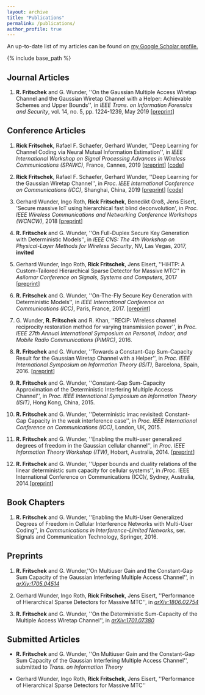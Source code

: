 ```yaml
---
layout: archive
title: "Publications"
permalink: /publications/
author_profile: true
---
```



An up-to-date list of my articles can be found on <u><a href="https://scholar.google.com/citations?user=EfwPnJQAAAAJ&hl=en">my Google Scholar profile</a>.</u>

{% include base_path %}

## Journal Articles

1. **R. Fritschek** and G. Wunder, ''On the Gaussian Multiple Access Wiretap Channel and the Gaussian Wiretap Channel with a Helper: Achievable Schemes and Upper Bounds'', in *IEEE Trans. on Information Forensics and Security*, vol. 14, no. 5, pp. 1224-1239, May 2019 [[preprint](https://arxiv.org/pdf/1712.04274.pdf)]

## Conference Articles

1. **Rick Fritschek**, Rafael F. Schaefer, Gerhard Wunder, ''Deep Learning for Channel Coding via Neural Mutual Information Estimation'', in *IEEE International Workshop on Signal Processing Advances in Wireless Communications (SPAWC)*, France, Cannes, 2019 [[preprint](https://arxiv.org/pdf/1903.02865.pdf)] [[code](https://github.com/Fritschek/Wireless_encoding_with_MI_estimation)]

2. **Rick Fritschek**, Rafael F. Schaefer, Gerhard Wunder, ''Deep Learning for the Gaussian Wiretap Channel'',
  in *Proc. IEEE International Conference on Communications (ICC)*, Shanghai, China, 2019 [[preprint](https://arxiv.org/pdf/1810.12655.pdf)] [[code](https://github.com/Fritschek/NN_GWTC)]

3. Gerhard Wunder, Ingo Roth, **Rick Fritschek**, Benedikt Groß, Jens Eisert, 'Secure massive IoT using hierarchical fast blind deconvolution', in *Proc. IEEE Wireless Communications and Networking Conference Workshops (WCNCW)*, 2018 [[preprint](https://arxiv.org/pdf/1801.09628.pdf)]

4. **R. Fritschek** and G. Wunder, ''On Full-Duplex Secure Key Generation with Deterministic Models'', in
   *IEEE CNS: The 4th Workshop on Physical-Layer Methods for Wireless Security*, NV, Las Vegas, 2017, **invited**

5. Gerhard Wunder, Ingo Roth, **Rick Fritschek**, Jens Eisert, ''HiHTP: A Custom-Tailored Hierarchical Sparse Detector for Massive MTC'' in *Asilomar Conference on Signals, Systems and Computers*, 2017 [[preprint](https://arxiv.org/pdf/1806.02754.pdf)]

6. **R. Fritschek** and G. Wunder, ''On-The-Fly Secure Key Generation with Deterministic Models'', in 
  *IEEE International Conference on Communications (ICC)*, Paris, France, 2017. [[preprint](https://arxiv.org/pdf/1705.01325.pdf)]

7. G. Wunder, **R. Fritschek** and R. Khan, ''RECiP: Wireless channel reciprocity restoration method for varying transmission power'', in *Proc. IEEE 27th Annual International Symposium on Personal, Indoor, and Mobile Radio Communications (PIMRC)*, 2016.

8. **R. Fritschek** and G. Wunder, ''Towards a Constant-Gap Sum-Capacity Result for the Gaussian Wiretap Channel with a Helper'', in *Proc. IEEE International Symposium on Information Theory (ISIT)*, Barcelona, Spain, 2016. [[preprint](https://arxiv.org/pdf/1601.06437.pdf)]

9. **R. Fritschek** and G. Wunder, ''Constant-Gap Sum-Capacity Approximation of the Deterministic Interfering Multiple Access Channel'', in *Proc. IEEE International Symposium on Information Theory (ISIT)*, Hong Kong, China, 2015.

10. **R. Fritschek** and G. Wunder, ''Deterministic imac revisited: Constant-Gap Capacity in the weak interference case'',
   in *Proc. IEEE International Conference on Communications (ICC)*, London, UK, 2015.

11. **R. Fritschek** and G. Wunder, ''Enabling the multi-user generalized degrees of freedom in the Gaussian cellular channel'', in *Proc. IEEE Information Theory Workshop (ITW)*, Hobart, Australia, 2014. [[preprint](https://arxiv.org/pdf/1408.5072.pdf)]

12. **R. Fritschek** and G. Wunder, ''Upper bounds and duality relations of the linear deterministic sum capacity for cellular systems'', in /Proc. IEEE International Conference on Communications (ICC)/, Sydney, Australia, 2014.[[preprint](https://arxiv.org/pdf/1408.5057.pdf)]


## Book Chapters
1. **R. Fritschek** and G. Wunder, ''Enabling the Multi-User Generalized Degrees of Freedom in Cellular Interference Networks with Multi-User Coding'', in *Communications in Interference-Limited Networks*, ser. Signals and Communication Technology, Springer, 2016.

## Preprints

1. **R. Fritschek** and G. Wunder,''On Multiuser Gain and the Constant-Gap Sum Capacity of the Gaussian Interfering Multiple Access Channel'', in *[arXiv:1705.04514](https://arxiv.org/abs/1705.04514)*

2. Gerhard Wunder, Ingo Roth, **Rick Fritschek**, Jens Eisert, ''Performance of Hierarchical Sparse Detectors for Massive MTC'', in *[arXiv:1806.02754](https://arxiv.org/abs/1806.02754)*

3. **R. Fritschek** and G. Wunder, ''On the Deterministic Sum-Capacity of the Multiple Access Wiretap Channel'', in *[arXiv:1701.07380](https://arxiv.org/abs/1701.07380)*

## Submitted Articles

- **R. Fritschek** and G. Wunder, ''On Multiuser Gain and the Constant-Gap Sum Capacity of the Gaussian Interfering Multiple Access Channel'', submitted to *Trans. on Information Theory*

- Gerhard Wunder, Ingo Roth, **Rick Fritschek**, Jens Eisert, ''Performance of Hierarchical Sparse Detectors for Massive MTC''
